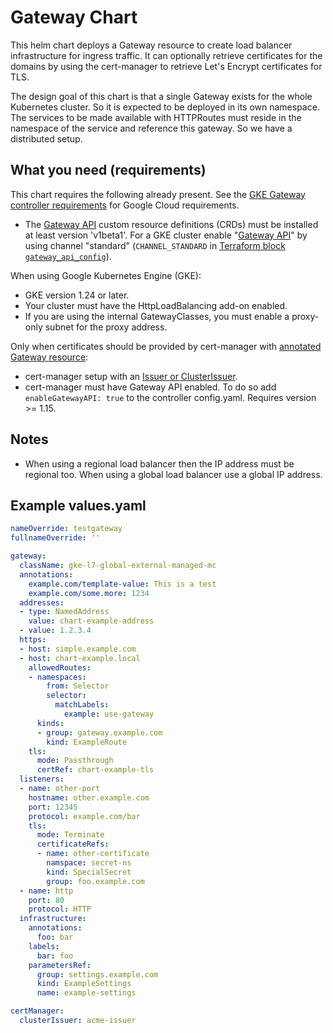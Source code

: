 # Gateway Chart

This helm chart deploys a Gateway resource to create load balancer infrastructure for ingress traffic. It can optionally retrieve certificates for the domains by using the cert-manager to retrieve Let's Encrypt certificates for TLS.

The design goal of this chart is that a single Gateway exists for the whole Kubernetes cluster. So it is expected to be deployed in its own namespace. The services to be made available with HTTPRoutes must reside in the namespace of the service and reference this gateway. So we have a distributed setup.

## What you need (requirements)

This chart requires the following already present. See the [GKE Gateway controller requirements](https://cloud.google.com/kubernetes-engine/docs/how-to/deploying-gateways#requirements) for Google Cloud requirements.

* The [Gateway API](https://gateway-api.sigs.k8s.io/) custom resource definitions (CRDs) must be installed at least version 'v1beta1'. For a GKE cluster enable "[Gateway API](https://cloud.google.com/kubernetes-engine/docs/how-to/deploying-gateways#enable-gateway)" by using channel "standard" (`CHANNEL_STANDARD` in [Terraform block `gateway_api_config`](https://registry.terraform.io/providers/hashicorp/google/latest/docs/resources/container_cluster#nested_gateway_api_config)).

When using Google Kubernetes Engine (GKE):

* GKE version 1.24 or later.
* Your cluster must have the HttpLoadBalancing add-on enabled.
* If you are using the internal GatewayClasses, you must enable a proxy-only subnet for the proxy address.

Only when certificates should be provided by cert-manager with [annotated Gateway resource](https://cert-manager.io/docs/usage/gateway/):

* cert-manager setup with an [Issuer or ClusterIssuer](https://cert-manager.io/docs/configuration/).
* cert-manager must have Gateway API enabled. To do so add `enableGatewayAPI: true` to the controller config.yaml. Requires version >= 1.15.

## Notes

- When using a regional load balancer then the IP address must be regional too. When using a global load balancer use a global IP address.

## Example values.yaml

```yaml
nameOverride: testgateway
fullnameOverride: ''

gateway:
  className: gke-l7-global-external-managed-mc
  annotations:
    example.com/template-value: This is a test
    example.com/some.more: 1234
  addresses:
  - type: NamedAddress
    value: chart-example-address
  - value: 1.2.3.4
  https:
  - host: simple.example.com
  - host: chart-example.local
    allowedRoutes:
    - namespaces:
        from: Selector
        selector:
          matchLabels:
            example: use-gateway
      kinds:
      - group: gateway.example.com
        kind: ExampleRoute
    tls:
      mode: Passthrough
      certRef: chart-example-tls
  listeners:
  - name: other-port
    hostname: other.example.com
    port: 12345
    protocol: example.com/bar
    tls:
      mode: Terminate
      certificateRefs:
      - name: other-certificate
        namspace: secret-ns
        kind: SpecialSecret
        group: foo.example.com
  - name: http
    port: 80
    protocol: HTTP
  infrastructure:
    annotations:
      foo: bar
    labels:
      bar: foo
    parametersRef:
      group: settings.example.com
      kind: ExampleSettings
      name: example-settings

certManager:
  clusterIssuer: acme-issuer

```
